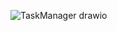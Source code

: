 ![TaskManager drawio](https://github.com/AjayKamath10/TaskManagerFix/assets/84276017/cf2bd0d2-86da-4c3a-9d3b-622df010410c)
